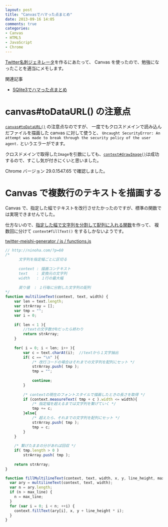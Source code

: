 ```yaml
---
layout: post
title: "Canvasでハマった点まとめ"
date: 2013-09-16 14:05
comments: true
categories: 
- Canvas
- HTML5
- JavaScript
- Chrome
---
```


[Twitter名刺ジェネレータ](http://gam0022.net/app/tmg/)を作るにあたって、
Canvas を使ったので、勉強になったことを適当にメモします。

関連記事

* [SQlite3でハマった点まとめ](/blog/2013/09/16/sqlite3-memo/)


# canvas#toDataURL() の注意点

[`canvas#toDataURL()`](http://www.html5.jp/canvas/ref/HTMLCanvasElement/toDataURL.html) の注意点なのですが、
一度でもクロスドメインで読み込んだファイルを描画した canvas に対して使うと、
`Uncaught SecurityError: An attempt was made to break through the security policy of the user agent.` というエラーがでます。

クロスドメインで取得した`Image`を引数にしても、[`context#drawImage()`](http://www.html5.jp/canvas/ref/method/drawImage.html)は成功するので、すこし気が付きにくいと思いました。

Chrome バージョン 29.0.1547.65 で確認しました。

<!--more-->

# Canvas で複数行のテキストを描画する

Canvas で、指定した幅でテキストを改行させたかったのですが、標準の関数では実現できませんでした。

仕方ないので、[指定した幅で文字列を分割して配列に入れる関数](http://ninoha.com/?p=60)を作って、
複数回に分けて `context#fillText()` をするしかないようです。


[twitter-meishi-generator / js / functions.js](https://github.com/gam0022/twitter-meishi-generator/blob/master/js/functions.js)


``` javascript Canvas で複数行のテキストを描画する
// http://ninoha.com/?p=60
/*
      文字列を指定幅ごとに区切る
 
      context : 描画コンテキスト
      text    : 変換元の文字列
      width   : １行の最大幅
 
      戻り値  : １行毎に分割した文字列の配列
*/
function multilineText(context, text, width) {
    var len = text.length; 
    var strArray = [];
    var tmp = "";
    var i = 0;
 
    if( len < 1 ){
        //textの文字数が0だったら終わり
        return strArray;
    }
 
    for( i = 0; i < len; i++ ){
        var c = text.charAt(i);  //textから１文字抽出
        if( c == "\n" ){
            /* 改行コードの場合はそれまでの文字列を配列にセット */
            strArray.push( tmp );
            tmp = "";
 
            continue;
        }
 
        /* contextの現在のフォントスタイルで描画したときの長さを取得 */
        if (context.measureText( tmp + c ).width <= width){
            /* 指定幅を超えるまでは文字列を繋げていく */
            tmp += c;
        }else{
            /* 超えたら、それまでの文字列を配列にセット */
            strArray.push( tmp );
            tmp = c;
        }
    }
 
    /* 繋げたままの分があれば回収 */
    if( tmp.length > 0 )
        strArray.push( tmp );
 
    return strArray;
}

function fillMultilineText(context, text, width, x, y, line_height, max_line) {
  var ary = multilineText(context, text, width);
  var n = ary.length;
  if (n > max_line) {
    n = max_line;
  }
  for (var i = 0; i < n; ++i) {
    context.fillText(ary[i], x, y + line_height * i);
  }
}
```
